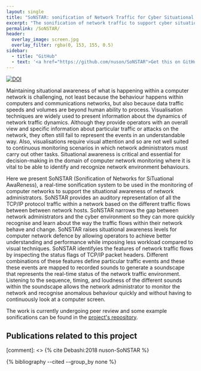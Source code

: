 ```yaml
---
layout: single
title: "SoNSTAR: sonification of Network Traffic for Cyber Situational Awareness"
excerpt: "The sonification of network traffic to support cyber situational awareness."
permalink: /SoNSTAR/
header: 
  overlay_image: screen.jpg
  overlay_filter: rgba(0, 153, 155, 0.5)
sidebar:
  - title: "GitHub"
  - text: '<a href="https://github.com/nuson/SoNSTAR">Get this on GitHub</a>'
---
```

[![DOI](https://zenodo.org/badge/78205837.svg)](https://zenodo.org/badge/latestdoi/78205837)

Maintaining situational awareness of what is happening within a computer network is
challenging, not least because the behaviour  happens within computers and
communications networks, but also because data traffic speeds and volumes are beyond
human ability to process. Visualisation techniques are widely used to present
information about the dynamics of network traffic dynamics. Although they provide
operators with an overall view and specific information about particular traffic or
attacks on the network, they often still fail to represent the events in an
understandable way. Also, visualisations require visual attention and so are not well
suited to continuous monitoring scenarios in which network administrators must carry out
other tasks. Situational awareness is critical and essential for decision-making in the
domain of computer network monitoring where it is vital to be able to identify and
recognize network environment behaviours.

Here we present SoNSTAR (Sonification of Networks for SiTuational AwaReness), 
a real-time sonification system to be used in the monitoring
of computer networks to support the situational awareness of network administrators.
SoNSTAR provides an auditory representation of all the TCP/IP protocol traffic within a
network based on the different traffic flows between between network hosts. SoNSTAR
narrows the gap between network administrators and the cyber environment so they can
more quickly recognise and learn about the way the traffic flows within their network
behave and change. SoNSTAR raises situational awareness levels for computer network
defence by allowing operators to achieve better understanding and performance while
imposing less workload compared to visual techniques. SoNSTAR  identifyies the features of
network traffic flows by inspecting the status flags of TCP/IP packet headers. Different
combinations of these features define particular traffic events and these these events
are  mapped to recorded sounds to generate a soundscape that represents the real-time
status of the network traffic environment. Listening to the sequence, timing, and
loudness of the different sounds within the soundscape allows the network administrator
to monitor the network and recognise anomalous behaviour quickly and without having to
continuously look at a computer screen.

The work is currently undergoing peer review and some example sonifications can be 
found in the [project's repository](https://zenodo.org/badge/latestdoi/78205837).


## Publications related to this project

[comment]: <> {% cite Debashi:2018 nuson-SoNSTAR %}

{% bibliography --cited --group_by none %}